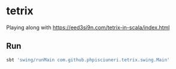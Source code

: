 # tetrix

Playing along with https://eed3si9n.com/tetrix-in-scala/index.html

## Run

```sh
sbt 'swing/runMain com.github.phpisciuneri.tetrix.swing.Main'
```